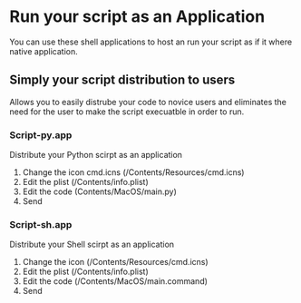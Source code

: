 # Run your script as an Application
You can use these shell applications to host an run your script as if it where native application.

## Simply your script distribution to users
Allows you to easily distrube your code to novice users and eliminates the need for the user to make the script execuatble in order to run.

### Script-py.app
Distribute your Python scirpt as an application
1. Change the icon cmd.icns (/Contents/Resources/cmd.icns)
2. Edit the plist (/Contents/info.plist)
3. Edit the code (Contents/MacOS/main.py)
4. Send

### Script-sh.app
Distribute your Shell scirpt as an application
1. Change the icon (/Contents/Resources/cmd.icns)
2. Edit the plist (/Contents/info.plist)
3. Edit the code (/Contents/MacOS/main.command)
4. Send
